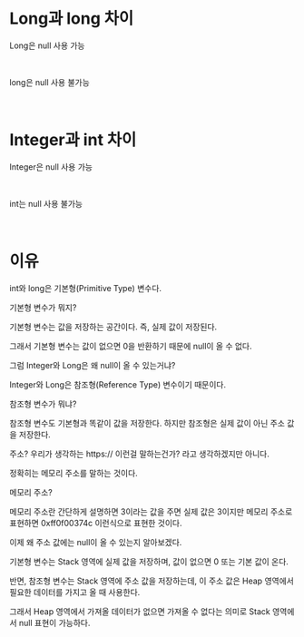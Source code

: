# Long과 long 차이

Long은 null 사용 가능

<br>

long은 null 사용 불가능

<br>

# Integer과 int 차이

Integer은 null 사용 가능

<br>

int는 null 사용 불가능

<br>

# 이유

int와 long은 기본형(Primitive Type) 변수다.

기본형 변수가 뭐지?

기본형 변수는 값을 저장하는 공간이다. 즉, 실제 값이 저장된다.

그래서 기본형 변수는 값이 없으면 0을 반환하기 때문에 null이 올 수 없다.

그럼 Integer와 Long은 왜 null이 올 수 있는거냐?

Integer와 Long은 참조형(Reference Type) 변수이기 때문이다.

참조형 변수가 뭐냐?

참조형 변수도 기본형과 똑같이 값을 저장한다. 하지만 참조형은 실제 값이 아닌 주소 값을 저장한다.

주소? 우리가 생각하는 https:// 이런걸 말하는건가? 라고 생각하겠지만 아니다.

정확히는 메모리 주소를 말하는 것이다.

메모리 주소?

메모리 주소란 간단하게 설명하면 3이라는 값을 주면 실제 값은 3이지만 메모리 주소로 표현하면 0xff0f00374c 이런식으로 표현한 것이다.

이제 왜 주소 값에는 null이 올 수 있는지 알아보겠다.

기본형 변수는 Stack 영역에 실제 값을 저장하며, 값이 없으면 0 또는 기본 값이 온다.

반면, 참조형 변수는 Stack 영역에 주소 값을 저장하는데, 이 주소 값은 Heap 영역에서 필요한 데이터를 가지고 올 때 사용한다.

그래서 Heap 영역에서 가져올 데이터가 없으면 가져올 수 없다는 의미로 Stack 영역에서 null 표현이 가능하다. 
